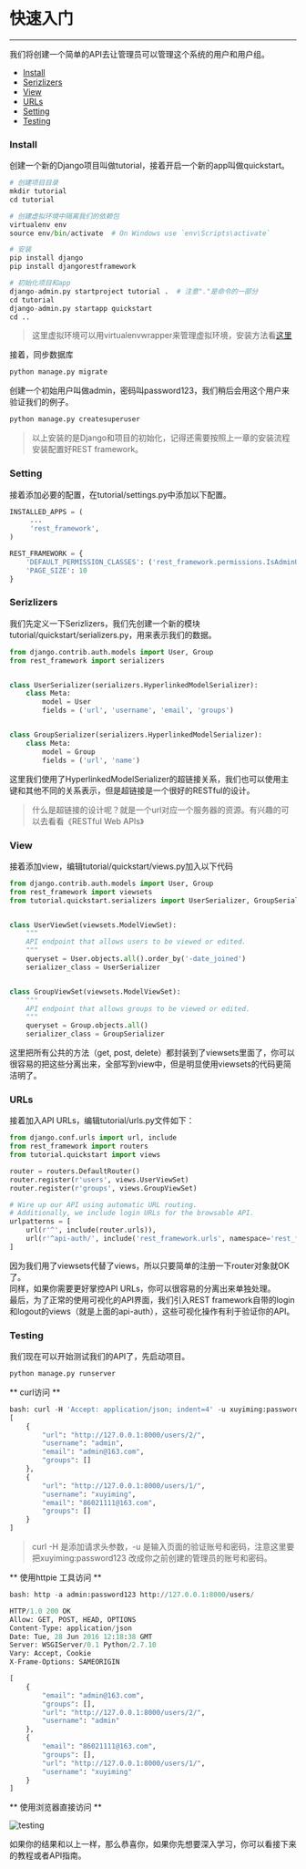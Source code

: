 # 快速入门 

---

我们将创建一个简单的API去让管理员可以管理这个系统的用户和用户组。 

 * [Install](#install)
 * [Serizlizers](#serizlizers) 
 * [View](#view)
 * [URLs](#urls)
 * [Setting](#setting)
 * [Testing](#testing)


### Install
创建一个新的Django项目叫做tutorial，接着开启一个新的app叫做quickstart。

```python
# 创建项目目录
mkdir tutorial
cd tutorial

# 创建虚拟环境中隔离我们的依赖包
virtualenv env
source env/bin/activate  # On Windows use `env\Scripts\activate`

# 安装
pip install django
pip install djangorestframework

# 初始化项目和app
django-admin.py startproject tutorial .  # 注意"."是命令的一部分
cd tutorial
django-admin.py startapp quickstart
cd ..
```
> 这里虚拟环境可以用virtualenvwrapper来管理虚拟环境，安装方法看[这里][1]

接着，同步数据库

```python
python manage.py migrate
```

创建一个初始用户叫做admin，密码叫password123，我们稍后会用这个用户来验证我们的例子。

```python
python manage.py createsuperuser
```
> 以上安装的是Django和项目的初始化，记得还需要按照上一章的安装流程安装配置好REST framework。

### Setting
接着添加必要的配置，在tutorial/settings.py中添加以下配置。

```python
INSTALLED_APPS = (
     ...
     'rest_framework',
)

REST_FRAMEWORK = {
    'DEFAULT_PERMISSION_CLASSES': ('rest_framework.permissions.IsAdminUser',),
    'PAGE_SIZE': 10
}
```

### Serizlizers

我们先定义一下Serizlizers，我们先创建一个新的模块 tutorial/quickstart/serializers.py，用来表示我们的数据。

```python
from django.contrib.auth.models import User, Group
from rest_framework import serializers


class UserSerializer(serializers.HyperlinkedModelSerializer):
    class Meta:
        model = User
        fields = ('url', 'username', 'email', 'groups')


class GroupSerializer(serializers.HyperlinkedModelSerializer):
    class Meta:
        model = Group
        fields = ('url', 'name')

```
这里我们使用了HyperlinkedModelSerializer的超链接关系，我们也可以使用主键和其他不同的关系表示，但是超链接是一个很好的RESTful的设计。

> 什么是超链接的设计呢？就是一个url对应一个服务器的资源。有兴趣的可以去看看《RESTful Web APIs》

### View

接着添加view，编辑tutorial/quickstart/views.py加入以下代码

```python
from django.contrib.auth.models import User, Group
from rest_framework import viewsets
from tutorial.quickstart.serializers import UserSerializer, GroupSerializer


class UserViewSet(viewsets.ModelViewSet):
    """
    API endpoint that allows users to be viewed or edited.
    """
    queryset = User.objects.all().order_by('-date_joined')
    serializer_class = UserSerializer


class GroupViewSet(viewsets.ModelViewSet):
    """
    API endpoint that allows groups to be viewed or edited.
    """
    queryset = Group.objects.all()
    serializer_class = GroupSerializer
```

这里把所有公共的方法（get, post, delete）都封装到了viewsets里面了，你可以很容易的把这些分离出来，全部写到view中，但是明显使用viewsets的代码更简洁明了。

### URLs
接着加入API URLs，编辑tutorial/urls.py文件如下：

```python
from django.conf.urls import url, include
from rest_framework import routers
from tutorial.quickstart import views

router = routers.DefaultRouter()
router.register(r'users', views.UserViewSet)
router.register(r'groups', views.GroupViewSet)

# Wire up our API using automatic URL routing.
# Additionally, we include login URLs for the browsable API.
urlpatterns = [
    url(r'^', include(router.urls)),
    url(r'^api-auth/', include('rest_framework.urls', namespace='rest_framework'))
]
```

因为我们用了viewsets代替了views，所以只要简单的注册一下router对象就OK了。  
同样，如果你需要更好掌控API URLs，你可以很容易的分离出来单独处理。  
最后，为了正常的使用可视化的API界面，我们引入REST framework自带的login和logout的views（就是上面的api-auth），这些可视化操作有利于验证你的API。

### Testing
我们现在可以开始测试我们的API了，先启动项目。

```python
python manage.py runserver
```

** curl访问 **

```python
bash: curl -H 'Accept: application/json; indent=4' -u xuyiming:password123 http://127.0.0.1:8000/users/
[
    {
        "url": "http://127.0.0.1:8000/users/2/",
        "username": "admin",
        "email": "admin@163.com",
        "groups": []
    },
    {
        "url": "http://127.0.0.1:8000/users/1/",
        "username": "xuyiming",
        "email": "86021111@163.com",
        "groups": []
    }
]

```
> curl -H 是添加请求头参数，-u 是输入页面的验证账号和密码，注意这里要把xuyiming:password123 改成你之前创建的管理员的账号和密码。

** 使用httpie 工具访问 **

```python
bash: http -a admin:password123 http://127.0.0.1:8000/users/

HTTP/1.0 200 OK
Allow: GET, POST, HEAD, OPTIONS
Content-Type: application/json
Date: Tue, 28 Jun 2016 12:18:38 GMT
Server: WSGIServer/0.1 Python/2.7.10
Vary: Accept, Cookie
X-Frame-Options: SAMEORIGIN

[
    {
        "email": "admin@163.com",
        "groups": [],
        "url": "http://127.0.0.1:8000/users/2/",
        "username": "admin"
    },
    {
        "email": "86021111@163.com",
        "groups": [],
        "url": "http://127.0.0.1:8000/users/1/",
        "username": "xuyiming"
    }
]
```
** 使用浏览器直接访问 **

![testing][2]

如果你的结果和以上一样，那么恭喜你，如果你先想要深入学习，你可以看接下来的教程或者API指南。


  [1]: http://askubuntu.com/questions/244641/how-to-set-up-and-use-a-virtual-python-environment-in-ubuntu
  [2]: http://7xq2as.com1.z0.glb.clouddn.com/quickstart-test.png
